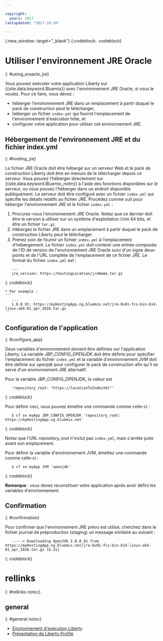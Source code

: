 ```yaml
---

copyright:
  years: 2017
lastupdated: "2017-10-26"

---
```


{:new_window: target="_blank"}
{:codeblock: .codeblock}

# Utiliser l'environnement JRE Oracle
{: #using_oraacle_jre}

Vous pouvez exécuter votre application Liberty sur {{site.data.keyword.Bluemix}} avec l'environnement JRE Oracle, si vous le voulez.  Pour ce faire, vous devez :
* héberger l'environnement JRE dans un emplacement à partir duquel le pack de construction peut le télécharger,
* héberger un fichier `index.yml` qui fournit l'emplacement de l'environnement d'exécution hôte, et
* configurer votre application pour utiliser cet environnement JRE.

## Hébergement de l'environnement JRE et du fichier index.yml
{: #hosting_jre}

Le fichier JRE Oracle doit être hébergé sur un serveur Web et le pack de construction Liberty doit être en mesure de le télécharger depuis ce serveur. Vous pouvez l'héberger directement sur {{site.data.keyword.Bluemix_notm}} à l'aide des fonctions disponibles sur le serveur, ou vous pouvez l'héberger dans un endroit disponible publiquement. Le serveur doit être configuré avec un fichier `index.yml` qui spécifie les détails relatifs au fichier JRE. Procédez comme suit pour héberger l'environnement JRE et le fichier `index.yml` :
  1. Procurez-vous l'environnement JRE Oracle.  Notez que ce dernier doit être la version à utiliser sur un système d'exploitation Unix 64 bits, et être un fichier `tar.gz`.
  2. Hébergez le fichier JRE dans un emplacement à partir duquel le pack de construction Liberty peut le télécharger.
  3. Prenez soin de fournir un fichier `index.yml` à l'emplacement d'hébergement. Le fichier `index.yml` doit contenir une entrée composée de l'ID de version de l'environnement JRE Oracle suivi d'un signe deux-points et de l'URL complète de l'emplacement de ce fichier JRE. Le format du fichier `index.yml` est :
```
   ---
   jre_version: https://hostingLocation/jreName.tar.gz
```
{: codeblock}

    * Par exemple :
    ```
       ---
       1.8.0_91: https://myHostingApp.ng.bluemix.net/jre-8u91-fcs-bin-b14-linux-x64-01_apr_2016.tar.gz
    ```

## Configuration de l'application
{: #configure_app}

Deux variables d'environnement doivent être définies sur l'application Liberty. La variable *JBP_CONFIG_OPENJDK* doit être définie pour spécifier l'emplacement du fichier `index.yml` et la variable d'environnement *JVM* doit être définie sur *openjdk* pour configurer le pack de construction afin qu'il se serve d'un environnement JRE alternatif.

Pour la variable JBP_CONFIG_OPENJDK, la valeur est
```
   'repository_root: "https://locationToIndexYml"'
```
{: codeblock}

Pour définir ceci, vous pouvez émettre une commande comme celle-ci :
```
   $ cf se myApp JBP_CONFIG_OPENJDK 'repository_root: https://myHostingApp.ng.bluemix.net'
```
{: codeblock}

Notez que l'URL *repository_root* n'inclut pas `index.yml`, mais s'arrête juste avant son emplacement.

Pour définir la variable d'environnement JVM, émettez une commande comme celle-ci :
```
   $ cf se myApp JVM 'openjdk'
```
{: codeblock}

**Remarque** : vous devez reconstituer votre application après avoir défini les variables d'environnement.

## Confirmation
{: #confirmation}

Pour confirmer que l'environnement JRE prévu est utilisé, cherchez dans le fichier journal de préproduction (staging) un message similaire au suivant :
```
   -----> Downloading OpenJdk 1.8.0_91 from https://myHostingApp.ng.bluemix.net/jre-8u91-fcs-bin-b14-linux-x64-01_apr_2016.tar.gz (6.2s)
```
{: codeblock}

# rellinks
{: #rellinks notoc}
## general
{: #general notoc}
* [Environnement d'exécution Liberty](index.html)
* [Présentation de Liberty Profile](https://www.ibm.com/support/knowledgecenter/SSEQTP_liberty/com.ibm.websphere.wlp.doc/ae/cwlp_about.html)
